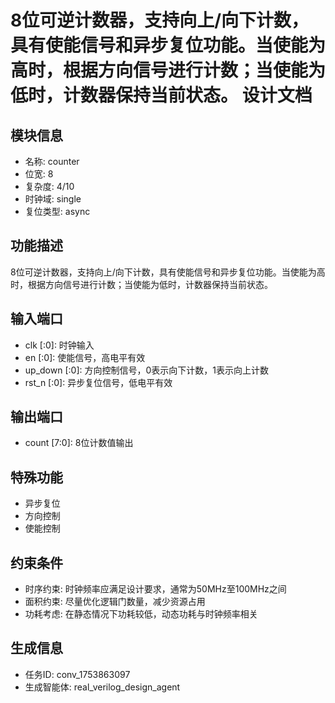 # 8位可逆计数器，支持向上/向下计数，具有使能信号和异步复位功能。当使能为高时，根据方向信号进行计数；当使能为低时，计数器保持当前状态。 设计文档

## 模块信息
- 名称: counter
- 位宽: 8
- 复杂度: 4/10
- 时钟域: single
- 复位类型: async

## 功能描述
8位可逆计数器，支持向上/向下计数，具有使能信号和异步复位功能。当使能为高时，根据方向信号进行计数；当使能为低时，计数器保持当前状态。

## 输入端口
- clk [:0]: 时钟输入
- en [:0]: 使能信号，高电平有效
- up_down [:0]: 方向控制信号，0表示向下计数，1表示向上计数
- rst_n [:0]: 异步复位信号，低电平有效

## 输出端口
- count [7:0]: 8位计数值输出

## 特殊功能
- 异步复位
- 方向控制
- 使能控制

## 约束条件
- 时序约束: 时钟频率应满足设计要求，通常为50MHz至100MHz之间
- 面积约束: 尽量优化逻辑门数量，减少资源占用
- 功耗考虑: 在静态情况下功耗较低，动态功耗与时钟频率相关

## 生成信息
- 任务ID: conv_1753863097
- 生成智能体: real_verilog_design_agent
